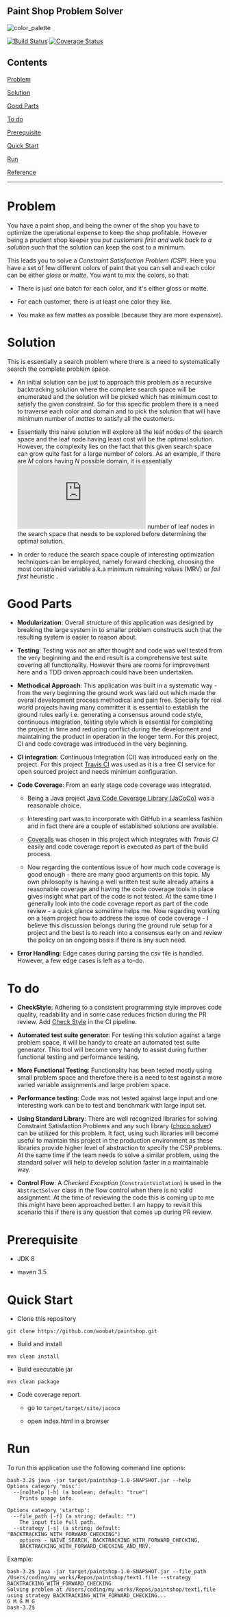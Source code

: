 Paint Shop Problem Solver
-------------------------

![color_palette](docs/palette.jpg)


[![Build Status](https://travis-ci.org/woobat/paintshop.svg?branch=master)](https://travis-ci.org/woobat/paintshop) [![Coverage Status](https://coveralls.io/repos/github/woobat/paintshop/badge.svg)](https://coveralls.io/github/woobat/paintshop)
        
Contents
--------

[Problem](#problem)

[Solution](#solution)

[Good Parts](#good-parts)

[To do](#to-do)

[Prerequisite](#prerequisite)

[Quick Start](#quick-start)

[Run](#run)

[Reference](#reference)
 
* * * * *

Problem
=======

You have a paint shop, and being the owner of the shop you have to optimize the operational expense to keep the shop profitable. However being a prudent shop keeper you *put customers first and walk back to a solution* such that the solution can keep the cost to a minimum.

This leads you to solve a *Constraint Satisfaction Problem (CSP)*. Here you have a set of few different colors of paint that you can sell and each color can be either *gloss* or *matte*. You want to mix the colors, so that:

- There is just one batch for each color, and it's either gloss or matte.

- For each customer, there is at least one color they like.

- You make as few mattes as possible (because they are more expensive).

Solution
========

This is essentially a search problem where there is a need to systematically search the complete problem space. 

- An initial solution can be just to approach this problem as a recursive backtracking solution where the complete search space will be enumerated and the solution will be picked which has minimum cost to satisfy the given constraint. So for this specific problem there is a need to traverse each color and domain and to pick the solution that will have minimum number of *mattes* to satisfy all the customers.

- Essentially this naive solution will explore all the leaf nodes of the search space and the leaf node having least cost will be the optimal solution. However, the complexity lies on the fact that this given search space can grow quite fast for a large number of colors. As an example, if there are *M* colors having *N* possible domain, it is essentially ![leaf states](http://latex.codecogs.com/gif.latex?M%5E%7B%7CD%7C%7D) number of leaf nodes in the search space that needs to be explored before determining the optimal solution.

- In order to reduce the search space couple of interesting optimization techniques can be employed, namely forward checking, choosing the most constrained variable a.k.a minimum remaining values (MRV) or *fail first* heuristic .

Good Parts
===========

- **Modularization**: Overall structure of this application was designed by breaking the large system in to smaller problem constructs such that the resulting system is easier to reason about. 

- **Testing**: Testing was not an after thought and code was well tested from the very beginning and the end result is a comprehensive test suite covering all functionality. However there are rooms for improvement here and a TDD driven approach could have been undertaken.

- **Methodical Approach**: This application was built in a systematic way - from the very beginning the ground work was laid out which made the overall development process methodical and pain free. Specially for real world projects having many committer it is essential to establish the ground rules early i.e. generating a consensus around code style, continuous integration, testing style which is essential for completing the project in time and reducing conflict during the development and maintaining the product in operation in the longer term. For this project, CI and code coverage was introduced in the very beginning.   

- **CI integration**: Continuous Integration (CI) was introduced early on the project. For this project [Travis CI](https://travis-ci.org/) was used as it is a free CI service for open sourced project and needs minimum configuration.

- **Code Coverage**: From an early stage code coverage was integrated.

  - Being a Java project [Java Code Coverage Library (JaCoCo)](http://jacoco.org/jacoco/) was a reasonable choice. 

  - Interesting part was to incorporate with GitHub in a seamless fashion and in fact there are a couple of established solutions are available. 
  
  - [Coveralls](https://coveralls.io/) was chosen in this project which integrates with *Travis CI* easily and code coverage report is executed as part of the build process. 

  - Now regarding the contentious issue of how much code coverage is good enough - there are many good arguments on this topic. My own philosophy is having a well written test suite already attains a reasonable coverage and having the code coverage tools in place gives insight what part of the code is not tested. At the same time I generally look into the code coverage report as part of the code review - a quick glance sometime helps me. Now regarding working on a team project how to address the issue of code coverage - I believe this discussion belongs during the ground rule setup for a project and the best is to reach into a consensus early on and review the policy on an ongoing basis if there is any such need.

- **Error Handling**: Edge cases during parsing the csv file is handled. However, a few edge cases is left as a to-do.

To do
=======

- **CheckStyle**: Adhering to a consistent programming style improves code quality, readability and in some case reduces friction during the PR review. Add [Check Style](https://github.com/checkstyle/checkstyle) in the CI pipeline.

- **Automated test suite generator**: For testing this solution against a large problem space, it will be handy to create an automated test suite generator. This tool will become very handy to assist during further functional testing and performance testing.

- **More Functional Testing**: Functionality has been tested mostly using small problem space and therefore there is a need to test against a more varied variable assignments and large problem space. 

- **Performance testing**: Code was not tested against large input and one interesting work can be to test and benchmark with large input set.

- **Using Standard Library**: There are well recognized libraries for solving Constraint Satisfaction Problems and any such library ([choco solver](http://www.choco-solver.org/)) can be utilized for this problem. It fact, using such libraries will become useful to maintain this project in the production environment as these libraries provide higher level of abstraction to specify the CSP problems. At the same time if the team needs to solve a similar problem, using the standard solver will help to develop solution faster in a maintainable way.

- **Control Flow**: A *Checked Exception* (`ConstraintViolation`) is used in the `AbstractSolver` class in the flow control when there is no valid assignment. At the time of reviewing the code this is coming up to me this might have been approached better. I am happy to revisit this scenario this if there is any question that comes up during PR review.

Prerequisite
============

- JDK 8

- maven 3.5

Quick Start
============

- Clone this repository

```
git clone https://github.com/woobat/paintshop.git
```

- Build and install

```
mvn clean install
```

- Build executable jar

```
mvn clean package
```

- Code coverage report 
    
    - go to `target/target/site/jacoco`
    
    - open index.html in a browser

Run
===
To run this application use the following command line options:

```
bash-3.2$ java -jar target/paintshop-1.0-SNAPSHOT.jar --help
Options category 'misc':
  --[no]help [-h] (a boolean; default: "true")
    Prints usage info.

Options category 'startup':
  --file_path [-f] (a string; default: "")
    The input file full path.
  --strategy [-s] (a string; default: "BACKTRACKING_WITH_FORWARD_CHECKING")
    options - NAIVE_SEARCH, BACKTRACKING_WITH_FORWARD_CHECKING, 
    BACKTRACKING_WITH_FORWARD_CHECKING_AND_MRV.
```

Example:

```
bash-3.2$ java -jar target/paintshop-1.0-SNAPSHOT.jar --file_path /Users/coding/my_works/Repos/paintshop/text1.file --strategy BACKTRACKING_WITH_FORWARD_CHECKING
Solving problem at /Users/coding/my_works/Repos/paintshop/text1.file using strategy BACKTRACKING_WITH_FORWARD_CHECKING...
G M G M G
bash-3.2$
```